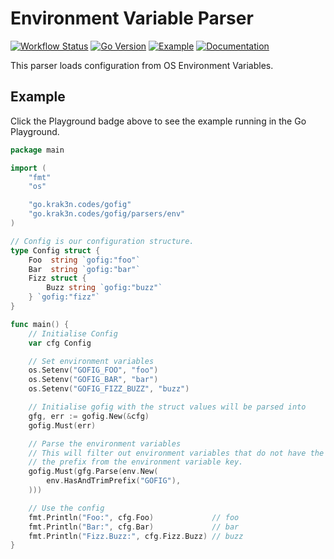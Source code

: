 # Environment Variable Parser

[![Workflow Status][workflow-image]][workflow-url]
[![Go Version][goversion-image]][goversion-url]
[![Example][playground-image]][playground-url]
[![Documentation][doc-image]][doc-url]

This parser loads configuration from OS Environment Variables.

## Example

Click the Playground badge above to see the example running in the Go Playground.

``` go
package main

import (
	"fmt"
	"os"

	"go.krak3n.codes/gofig"
	"go.krak3n.codes/gofig/parsers/env"
)

// Config is our configuration structure.
type Config struct {
	Foo  string `gofig:"foo"`
	Bar  string `gofig:"bar"`
	Fizz struct {
		Buzz string `gofig:"buzz"`
	} `gofig:"fizz"`
}

func main() {
	// Initialise Config
	var cfg Config

	// Set environment variables
	os.Setenv("GOFIG_FOO", "foo")
	os.Setenv("GOFIG_BAR", "bar")
	os.Setenv("GOFIG_FIZZ_BUZZ", "buzz")

	// Initialise gofig with the struct values will be parsed into
	gfg, err := gofig.New(&cfg)
	gofig.Must(err)

	// Parse the environment variables
	// This will filter out environment variables that do not have the given prefix and also trim
	// the prefix from the environment variable key.
	gofig.Must(gfg.Parse(env.New(
		env.HasAndTrimPrefix("GOFIG"),
	)))

	// Use the config
	fmt.Println("Foo:", cfg.Foo)             // foo
	fmt.Println("Bar:", cfg.Bar)             // bar
	fmt.Println("Fizz.Buzz:", cfg.Fizz.Buzz) // buzz
}
```

[workflow-image]: https://github.com/krak3n/gofig/workflows/Environment%20Variable%20Parser/badge.svg
[workflow-url]: https://github.com/krak3n/gofig/actions?query=workflow%3A%22Environment+Variable+Parser%22
[goversion-image]: https://img.shields.io/badge/Go-1.13+-00ADD8.svg
[goversion-url]: https://golang.org/
[playground-image]: https://img.shields.io/badge/Example-play.golang.org-00ADD8.svg
[playground-url]: https://play.golang.org/p/atkM_FbS0fq
[doc-image]: https://img.shields.io/badge/Documentation-pkg.go.dev-00ADD8.svg
[doc-url]: https://pkg.go.dev/go.krak3n.codes/gofig/parsers/env
